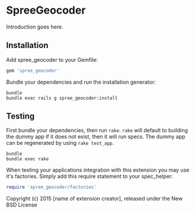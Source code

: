 SpreeGeocoder
=============

Introduction goes here.

Installation
------------

Add spree_geocoder to your Gemfile:

```ruby
gem 'spree_geocoder'
```

Bundle your dependencies and run the installation generator:

```shell
bundle
bundle exec rails g spree_geocoder:install
```

Testing
-------

First bundle your dependencies, then run `rake`. `rake` will default to building the dummy app if it does not exist, then it will run specs. The dummy app can be regenerated by using `rake test_app`.

```shell
bundle
bundle exec rake
```

When testing your applications integration with this extension you may use it's factories.
Simply add this require statement to your spec_helper:

```ruby
require 'spree_geocoder/factories'
```

Copyright (c) 2015 [name of extension creator], released under the New BSD License
